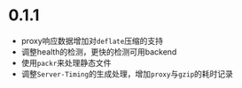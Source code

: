 # 0.1.1

* proxy响应数据增加对`deflate`压缩的支持
* 调整health的检测，更快的检测可用backend
* 使用`packr`来处理静态文件
* 调整`Server-Timing`的生成处理，增加`proxy`与`gzip`的耗时记录

